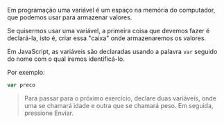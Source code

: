 Em programação uma variável é um espaço na memória do computador,  que podemos usar para armazenar valores.

Se quisermos usar uma variável, a primeira coisa que devemos fazer é declará-la, isto é, criar essa "caixa" onde armazenaremos os valores.

Em JavaScript, as variáveis são declaradas usando a palavra `var` seguido do nome com o qual iremos identificá-lo.

Por exemplo:

```javascript
var preco
```

> Para passar para o próximo exercício, declare duas variáveis, onde uma  se chamará idade e outra que se chamará peso. Em seguida, pressione Enviar.